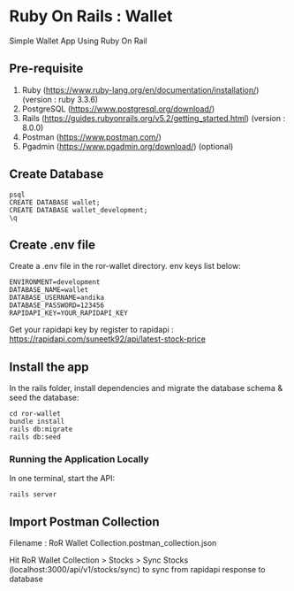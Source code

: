 # Ruby On Rails : Wallet

Simple Wallet App Using Ruby On Rail

## Pre-requisite
1. Ruby (https://www.ruby-lang.org/en/documentation/installation/) (version : ruby 3.3.6)
2. PostgreSQL (https://www.postgresql.org/download/)
3. Rails (https://guides.rubyonrails.org/v5.2/getting_started.html) (version : 8.0.0)
4. Postman (https://www.postman.com/)
5. Pgadmin (https://www.pgadmin.org/download/) (optional)

## Create Database
```
psql
CREATE DATABASE wallet;
CREATE DATABASE wallet_development;
\q

```
## Create .env file
Create a .env file in the ror-wallet directory. env keys list below:
```
ENVIRONMENT=development
DATABASE_NAME=wallet
DATABASE_USERNAME=andika
DATABASE_PASSWORD=123456
RAPIDAPI_KEY=YOUR_RAPIDAPI_KEY
```
Get your rapidapi key by register to rapidapi : https://rapidapi.com/suneetk92/api/latest-stock-price

## Install the app
In the rails folder, install dependencies and migrate the database schema & seed the database:
```
cd ror-wallet
bundle install
rails db:migrate
rails db:seed
```

### Running the Application Locally

In one terminal, start the API:

```
rails server
```
## Import Postman Collection

Filename : 
RoR Wallet Collection.postman_collection.json

Hit RoR Wallet Collection > Stocks > Sync Stocks (localhost:3000/api/v1/stocks/sync) to sync from rapidapi response to database
